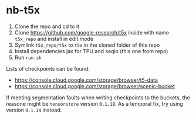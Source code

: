 # nb-t5x

1. Clone the repo and cd to it
2. Clone https://github.com/google-research/t5x inside with name `t5x_repo` and install in edit mode
3. Symlink `t5x_repo/t5x` to `t5x` in the cloned folder of this repo
3. Install dependencies jax for TPU and seqio (this one from repo)
4. Run `run.sh`

Lists of checkpoints can be found:
- https://console.cloud.google.com/storage/browser/t5-data
- https://console.cloud.google.com/storage/browser/scenic-bucket

If meeting segmentation faults when writing checkpoints to the buckets, the reasone might be `tensorstore` version `0.1.18`. As a temporal fix, try using version `0.1.14` instead.
